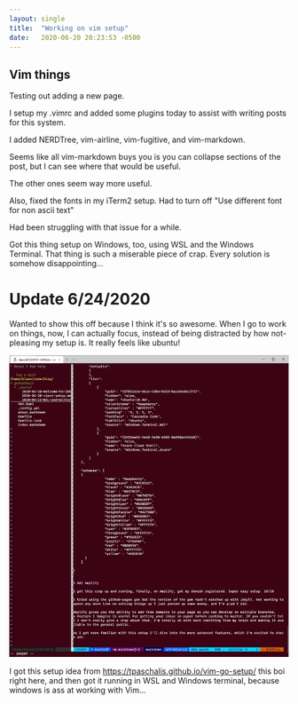 ```yaml
---
layout: single
title:  "Working on vim setup"
date:   2020-06-20 20:23:53 -0500
---
```

## Vim things

Testing out adding a new page.

I setup my .vimrc and added some plugins today to assist with writing posts for this system.

I added NERDTree, vim-airline, vim-fugitive, and vim-markdown.

Seems like all vim-markdown buys you is you can collapse sections of the post,
but I can see where that would be useful.

The other ones seem way more useful.

Also, fixed the fonts in my iTerm2 setup. Had to turn off "Use different font for non ascii text"

Had been struggling with that issue for a while.

Got this thing setup on Windows, too, using WSL and the Windows Terminal. That thing is such a miserable piece of crap. Every solution is somehow disappointing...

# Update 6/24/2020

Wanted to show this off because I think it's so awesome. When I go to work on things, now, I can actually focus, instead of being distracted by how not-pleasing my setup is. It really feels like ubuntu!

![vim_setup](/assets/img/vim_setup.jpg)

I got this setup idea from https://tpaschalis.github.io/vim-go-setup/
this boi right here, and then got it running in WSL and Windows terminal, because windows is ass at working with Vim...
